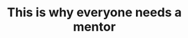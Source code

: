 ---
title: This is why everyone needs a mentor
tags: [Mentorship, Self-Improvement, Personal-Development]
style: fill
color: secondary
description: Having a mentor rapidly made my life so much better, gave me the right direction and pushed me to do the things that I thought were impossible to do at that point of time.
external_url: https://medium.com/@kundanvishen/this-is-why-everyone-needs-a-mentor-64e112905409
---